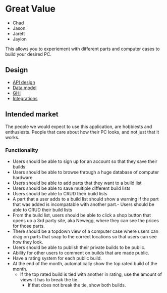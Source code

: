 # Great Value

- Chad
- Jason
- Jarett
- Jaylon

This allows you to experiement with different parts and computer cases to build your desired PC.

## Design

- [API design](docs/apis.md)
- [Data model](docs/data-model.md)
- [GHI](docs/ghi.md)
- [Integrations](docs/integrations.md)

## Intended market

The people we would expect to use this application, are hobbiests and enthusiests.
People that care about how their PC looks, and not just that it works.

### Functionality

- Users should be able to sign up for an account so that they save their builds
- Users should be able to browse through a huge database of computer hardware
- Users should be able to add parts that they want to a build list
- Users should be able to save multiple different build lists
- Users should be able to CRUD their build lists
- A part that a user adds to a build list should show a warning if the part that was added is incompatable with another part.- Users should be able to CRUD their build lists
- From the build list, users should be able to click a shop button that opens up a 3rd party site, aka Newegg, where they can see the prices for those parts.
- There should be a topdown view of a computer case where users can drag on parts that snap to the correct locations so that users can see how they look.
- Users should be able to publish their private builds to be public.
- Ability for other users to comment on builds that are made public.
- Have a rating system for each public build.
- At the end of the month, automatically show the top rated build of the month.
  - If the top rated build is tied with another in rating, use the amount of views it has to break the tie.
    - If that does not break the tie, show both builds.
